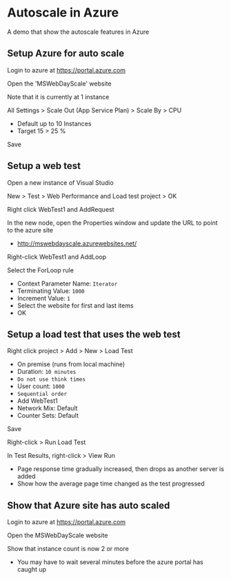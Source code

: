 
# Autoscale in Azure
A demo that show the autoscale features in Azure

## Setup Azure for auto scale
Login to azure at https://portal.azure.com

Open the 'MSWebDayScale' website

Note that it is currently at 1 instance

All Settings > Scale Out (App Service Plan) > Scale By > CPU
* Default up to 10 Instances
* Target 15 > 25 %
	
Save

## Setup a web test
Open a new instance of Visual Studio

New > Test > Web Performance and Load test project > OK

Right click WebTest1 and AddRequest

In the new node, open the Properties window and update the URL to point to the azure site
* http://mswebdayscale.azurewebsites.net/
	
Right-click WebTest1 and AddLoop

Select the ForLoop rule
* Context Parameter Name: `Iterator`
* Terminating Value: `1000`
* Increment Value: `1`
* Select the website for first and last items
* OK

## Setup a load test that uses the web test
Right click project > Add > New > Load Test
* On premise (runs from local machine)
* Duration: `10 minutes`
* `Do not use think times`
* User count: `1000`
* `Sequential order`
* Add WebTest1
* Network Mix: Default
* Counter Sets: Default
	
Save

Right-click > Run Load Test

In Test Results, right-click > View Run
* Page response time gradually increased, then drops as another server is added
* Show how the average page time changed as the test progressed

## Show that Azure site has auto scaled
Login to azure at https://portal.azure.com

Open the MSWebDayScale website

Show that instance count is now 2 or more
* You may have to wait several minutes before the azure portal has caught up
	
		

